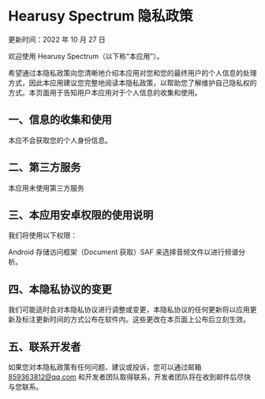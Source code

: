 # Hearusy Spectrum 隐私政策

更新时间：2022 年 10 月 27 日
            
欢迎使用 Hearusy Spectrum（以下称“本应用”）。
            
希望通过本隐私政策向您清晰地介绍本应用对您和您的最终用户的个人信息的处理方式，因此本应用建议您完整地阅读本隐私政策，以帮助您了解维护自己隐私权的方式。本页面用于告知用户本应用对于个人信息的收集和使用。
            
## 一、信息的收集和使用
            
本应不会获取您的个人身份信息。
            
## 二、第三方服务
            
本应用未使用第三方服务
            
## 三、本应用安卓权限的使用说明
            
我们将使用以下权限：
            
Android 存储访问框架（Document 获取）SAF 来选择音频文件以进行频谱分析。

## 四、本隐私协议的变更
            
我们可能适时会对本隐私协议进行调整或变更，本隐私协议的任何更新将以应用更新及标注更新时间的方式公布在软件内。这些更改在本页面上公布后立刻生效。
            
## 五、联系开发者
            
如果您对本隐私政策有任何问题、建议或投诉，您可以通过邮箱 859363812@qq.com 和开发者团队取得联系，开发者团队将在收到邮件后尽快与您联系。